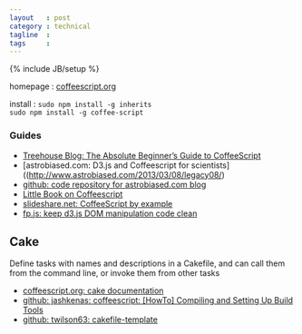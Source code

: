 ```yaml
---
layout   : post
category : technical
tagline  :
tags     :
---
```

{% include JB/setup %}

homepage
:   [coffeescript.org](http://coffeescript.org/)

install
:   `sudo npm install -g inherits`  
    `sudo npm install -g coffee-script`

### Guides

- [Treehouse Blog: The Absolute Beginner’s Guide to CoffeeScript](http://blog.teamtreehouse.com/the-absolute-beginners-guide-to-coffeescript)
- [astrobiased.com: D3.js and Coffeescript for scientists]((http://www.astrobiased.com/2013/03/08/legacy08/)
- [github: code repository for astrobiased.com blog](https://github.com/ebressert/coffee4scientists/tree/master/staticD3)
- [Little Book on Coffeescript](https://arcturo.github.io/library/coffeescript)
- [slideshare.net: CoffeeScript by example](http://fr.slideshare.net/cebartling/coffeescript-by-example)
- [fp.js: keep d3.js DOM manipulation code clean](http://blog.varunajayasiri.com/coffeescript-helpers-for-d3js)

## Cake

Define tasks with names and descriptions in a Cakefile, and can call them from the command line, or invoke them from other tasks

- [coffeescript.org: cake documentation](http://coffeescript.org/documentation/docs/cake.html)
- [github: jashkenas: coffeescript: [HowTo] Compiling and Setting Up Build Tools](https://github.com/jashkenas/coffeescript/wiki/%5BHowTo%5D-Compiling-and-Setting-Up-Build-Tools)
- [github: twilson63: cakefile-template](https://github.com/twilson63/cakefile-template)

